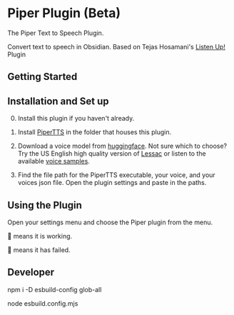 # Piper Plugin (Beta)
The Piper Text to Speech Plugin.

Convert text to speech in Obsidian. Based on Tejas Hosamani's [Listen Up!](https://github.com/tejas-hosamani/obsidian-plugin-text-to-speech) Plugin


## Getting Started

## Installation and Set up

0. Install this plugin if you haven't already.

1. Install [PiperTTS](https://pypi.org/project/piper-tts/) in the folder that houses this plugin.

2. Download a voice model from [huggingface](https://huggingface.co/rhasspy/piper-voices/tree/main). Not sure which to choose? Try the US English high quality version of [Lessac](https://huggingface.co/rhasspy/piper-voices/tree/main/en/en_US/lessac/high) or listen to the available [voice samples](https://rhasspy.github.io/piper-samples/).

3. Find the file path for the PiperTTS executable, your voice, and your voices json file. Open the plugin settings and paste in the paths.

## Using the Plugin

Open your settings menu and choose the Piper plugin from the menu.

💬 means it is working.

🚫 means it has failed.


## Developer

npm i -D esbuild-config glob-all

node esbuild.config.mjs

